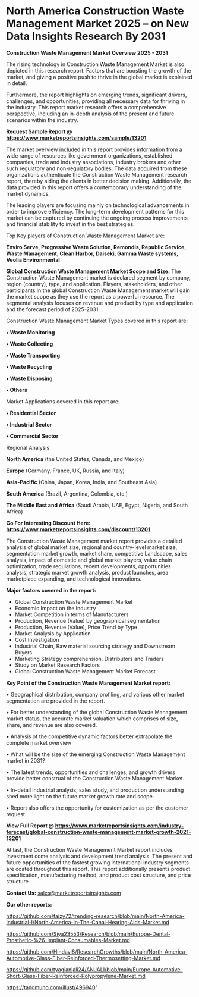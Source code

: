  # North America Construction Waste Management Market 2025 – on New Data Insights Research By 2031

<Strong> Construction Waste Management Market Overview 2025 - 2031</strong>

The rising technology in Construction Waste Management Market is also depicted in this research report. Factors that are boosting the growth of the market, and giving a positive push to thrive in the global market is explained in detail.

Furthermore, the report highlights on emerging trends, significant drivers, challenges, and opportunities, providing all necessary data for thriving in the industry. This report market research offers a comprehensive perspective, including an in-depth analysis of the present and future scenarios within the industry.

<strong>Request Sample Report @ <a href=https://www.marketreportsinsights.com/sample/13201>https://www.marketreportsinsights.com/sample/13201</a></strong>

The market overview included in this report provides information from a wide range of resources like government organizations, established companies, trade and industry associations, industry brokers and other such regulatory and non-regulatory bodies. The data acquired from these organizations authenticate the Construction Waste Management research report, thereby aiding the clients in better decision making. Additionally, the data provided in this report offers a contemporary understanding of the market dynamics.

The leading players are focusing mainly on technological advancements in order to improve efficiency. The long-term development patterns for this market can be captured by continuing the ongoing process improvements and financial stability to invest in the best strategies.

Top Key players of Construction Waste Management Market are:

<strong>Enviro Serve, Progressive Waste Solution, Remondis, Republic Service, Waste Management, Clean Harbor, Daiseki, Gamma Waste systems, Veolia Environmental</strong>

<strong><b>Global Construction Waste Management Market Scope and Size:</b></strong>
The Construction Waste Management market is declared segment by company, region (country), type, and application. Players, stakeholders, and other participants in the global Construction Waste Management market will gain the market scope as they use the report as a powerful resource. The segmental analysis focuses on revenue and product by type and application and the forecast period of 2025-2031.

Construction Waste Management Market Types covered in this report are:

<strong>• Waste Monitoring

• Waste Collecting

• Waste Transporting

• Waste Recycling

• Waste Disposing

• Others</strong>

Market Applications covered in this report are:

<strong>• Residential Sector

• Industrial Sector

• Commercial Sector</strong> 

Regional Analysis

<strong>North America</strong> (the United States, Canada, and Mexico)

<strong>Europe</strong> (Germany, France, UK, Russia, and Italy)

<strong>Asia-Pacific</strong> (China, Japan, Korea, India, and Southeast Asia)

<strong>South America</strong> (Brazil, Argentina, Colombia, etc.)

<strong>The Middle East and Africa</strong> (Saudi Arabia, UAE, Egypt, Nigeria, and South Africa)

<strong>Go For Interesting Discount Here: <a href=https://www.marketreportsinsights.com/discount/13201>https://www.marketreportsinsights.com/discount/13201</a></strong>

The Construction Waste Management market report provides a detailed analysis of global market size, regional and country-level market size, segmentation market growth, market share, competitive Landscape, sales analysis, impact of domestic and global market players, value chain optimization, trade regulations, recent developments, opportunities analysis, strategic market growth analysis, product launches, area marketplace expanding, and technological innovations.

<strong><b>Major factors covered in the report:</b></strong>
<ul>
  <li>Global Construction Waste Management Market </li>
  <li>Economic Impact on the Industry</li>
  <li>Market Competition in terms of Manufacturers</li>
  <li>Production, Revenue (Value) by geographical segmentation</li>
  <li>Production, Revenue (Value), Price Trend by Type</li>
  <li>Market Analysis by Application</li>
  <li>Cost Investigation</li>
  <li>Industrial Chain, Raw material sourcing strategy and Downstream Buyers</li>
  <li>Marketing Strategy comprehension, Distributors and Traders</li>
  <li>Study on Market Research Factors</li>
  <li>Global Construction Waste Management Market Forecast</li>
</ul>

<strong><b>Key Point of the Construction Waste Management Market report:</b></strong>

• Geographical distribution, company profiling, and various other market segmentation are provided in the report.

• For better understanding of the global Construction Waste Management market status, the accurate market valuation which comprises of size, share, and revenue are also covered.

• Analysis of the competitive dynamic factors better extrapolate the complete market overview

• What will be the size of the emerging Construction Waste Management market in 2031?

• The latest trends, opportunities and challenges, and growth drivers provide better construal of the Construction Waste Management Market.

• In-detail industrial analysis, sales study, and production understanding shed more light on the future market growth rate and scope.

• Report also offers the opportunity for customization as per the customer request.

<strong><b>View Full Report @ <a href=https://www.marketreportsinsights.com/industry-forecast/global-construction-waste-management-market-growth-2021-13201>https://www.marketreportsinsights.com/industry-forecast/global-construction-waste-management-market-growth-2021-13201</a></b></strong>


At last, the Construction Waste Management Market report includes investment come analysis and development trend analysis. The present and future opportunities of the fastest growing international industry segments are coated throughout this report. This report additionally presents product specification, manufacturing method, and product cost structure, and price structure.

<strong>Contact Us:</strong>
sales@marketreportsinsights.com

<strong>Our other reports:</strong>

<a href=https://github.com/faizy72/trending-research/blob/main/North-America-Industrial-I/North-America-In-The-Canal-Hearing-Aids-Market.md>https://github.com/faizy72/trending-research/blob/main/North-America-Industrial-I/North-America-In-The-Canal-Hearing-Aids-Market.md</a>

<a href=https://github.com/Siya23553/Research/blob/main/Europe-Dental-Prosthetic-%26-Implant-Consumables-Market.md>https://github.com/Siya23553/Research/blob/main/Europe-Dental-Prosthetic-%26-Implant-Consumables-Market.md</a>

<a href=https://github.com/Hindavi8/ResearchGrowths/blob/main/North-America-Automotive-Glass-Fiber-Reinforced-Thermosetting-Market.md>https://github.com/Hindavi8/ResearchGrowths/blob/main/North-America-Automotive-Glass-Fiber-Reinforced-Thermosetting-Market.md</a>

<a href=https://github.com/tyagianjali24/ANJALI/blob/main/Europe-Automotive-Short-Glass-Fiber-Reinforced-Polypropylene-Market.md>https://github.com/tyagianjali24/ANJALI/blob/main/Europe-Automotive-Short-Glass-Fiber-Reinforced-Polypropylene-Market.md</a>

<a href=https://tanomuno.com/illust/496940>https://tanomuno.com/illust/496940</a>"
